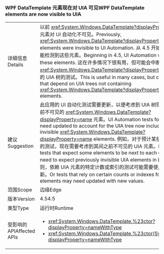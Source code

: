 ### <a name="wpf-datatemplate-elements-are-now-visible-to-uia"></a><span data-ttu-id="80c0e-101">WPF DataTemplate 元素现在对 UIA 可见</span><span class="sxs-lookup"><span data-stu-id="80c0e-101">WPF DataTemplate elements are now visible to UIA</span></span>

|   |   |
|---|---|
|<span data-ttu-id="80c0e-102">详细信息</span><span class="sxs-lookup"><span data-stu-id="80c0e-102">Details</span></span>|<span data-ttu-id="80c0e-103">以前 <xref:System.Windows.DataTemplate?displayProperty=name> 元素对 UI 自动化不可见。</span><span class="sxs-lookup"><span data-stu-id="80c0e-103">Previously, <xref:System.Windows.DataTemplate?displayProperty=name> elements were invisible to UI Automation.</span></span> <span data-ttu-id="80c0e-104">从 4.5 开始，UI 自动化将能检测到这些元素。</span><span class="sxs-lookup"><span data-stu-id="80c0e-104">Beginning in 4.5, UI Automation will detect these elements.</span></span> <span data-ttu-id="80c0e-105">这在许多情况下很有用，但可能会中断依赖于不包含 <xref:System.Windows.DataTemplate?displayProperty=name> 元素的 UIA 树的测试。</span><span class="sxs-lookup"><span data-stu-id="80c0e-105">This is useful in many cases, but can break tests that depend on UIA trees not containing <xref:System.Windows.DataTemplate?displayProperty=name> elements.</span></span>|
|<span data-ttu-id="80c0e-106">建议</span><span class="sxs-lookup"><span data-stu-id="80c0e-106">Suggestion</span></span>|<span data-ttu-id="80c0e-107">此应用的 UI 自动化测试需要更新，以便考虑到 UIA 树现在所包含的以前不可见的 <xref:System.Windows.DataTemplate?displayProperty=name> 元素。</span><span class="sxs-lookup"><span data-stu-id="80c0e-107">UI Automation tests for this app may need updated to account for the UIA tree now including previously invisible <xref:System.Windows.DataTemplate?displayProperty=name> elements.</span></span> <span data-ttu-id="80c0e-108">例如，对于预计某些元素彼此相邻的测试，现在需要考虑到其间之前不可见的 UIA 元素。</span><span class="sxs-lookup"><span data-stu-id="80c0e-108">For example, tests that expect some elements to be next to each other may now need to expect previously invisible UIA elements in between.</span></span> <span data-ttu-id="80c0e-109">否则，依赖 UIA 元素的特定计数或索引的测试可能需要使用新值进行更新。</span><span class="sxs-lookup"><span data-stu-id="80c0e-109">Or tests that rely on certain counts or indexes for UIA elements may need updated with new values.</span></span>|
|<span data-ttu-id="80c0e-110">范围</span><span class="sxs-lookup"><span data-stu-id="80c0e-110">Scope</span></span>|<span data-ttu-id="80c0e-111">边缘</span><span class="sxs-lookup"><span data-stu-id="80c0e-111">Edge</span></span>|
|<span data-ttu-id="80c0e-112">版本</span><span class="sxs-lookup"><span data-stu-id="80c0e-112">Version</span></span>|<span data-ttu-id="80c0e-113">4.5</span><span class="sxs-lookup"><span data-stu-id="80c0e-113">4.5</span></span>|
|<span data-ttu-id="80c0e-114">类型</span><span class="sxs-lookup"><span data-stu-id="80c0e-114">Type</span></span>|<span data-ttu-id="80c0e-115">运行时</span><span class="sxs-lookup"><span data-stu-id="80c0e-115">Runtime</span></span>|
|<span data-ttu-id="80c0e-116">受影响的 API</span><span class="sxs-lookup"><span data-stu-id="80c0e-116">Affected APIs</span></span>|<ul><li><xref:System.Windows.DataTemplate.%23ctor?displayProperty=nameWithType></li><li><xref:System.Windows.DataTemplate.%23ctor(System.Object)?displayProperty=nameWithType></li></ul>|


